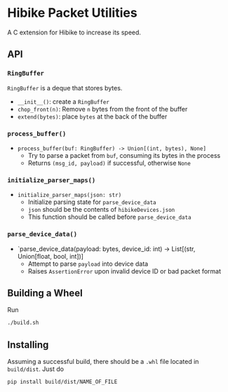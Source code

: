 # Hibike Packet Utilities

A C extension for Hibike to increase its speed.

## API

### `RingBuffer`
`RingBuffer` is a deque that stores bytes.
- `__init__()`: create a `RingBuffer`
- `chop_front(n)`: Remove `n` bytes from the front of the buffer
- `extend(bytes)`: place `bytes` at the back of the buffer

### `process_buffer()`
- `process_buffer(buf: RingBuffer) -> Union[(int, bytes), None]`
  + Try to parse a packet from `buf`, consuming its bytes in the process
  + Returns `(msg_id, payload)` if successful, otherwise `None`

### `initialize_parser_maps()`
- `initialize_parser_maps(json: str)`
  + Initialize parsing state for `parse_device_data`
  + `json` should be the contents of `hibikeDevices.json`
  + This function should be called before `parse_device_data`

### `parse_device_data()`
- `parse_device_data(payload: bytes, device_id: int) -> List[(str, Union[float, bool, int])]
  + Attempt to parse `payload` into device data
  + Raises `AssertionError` upon invalid device ID or bad packet format


## Building a Wheel
Run
```bash
./build.sh
```

## Installing
Assuming a successful build, there should be a `.whl` file located in
`build/dist`. Just do
```bash
pip install build/dist/NAME_OF_FILE
```
